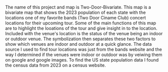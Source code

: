 The name of this project and map is Two-Door-Bivariate. This map is a bivariate map that shows the 2023 population of each state with the locations one of my favorite bands (Two Door Ciname Club) concert locations for their upcoming tour. Some of the main functions of this map are to highlight the looations of the tour and give insight in to the location. Included with the venue's location is the status of the venue being an indoor or outdoor venue. The symbolization then separates these two factors to show which venues are indoor and outdoor at a quick glance. The data source I used to find tour locations was just from the bands website and the way I determined if the venues were indoor or outdoor was by veiwing them on google and google images. To find the US state population data I found the census data from 2023 on a census website.